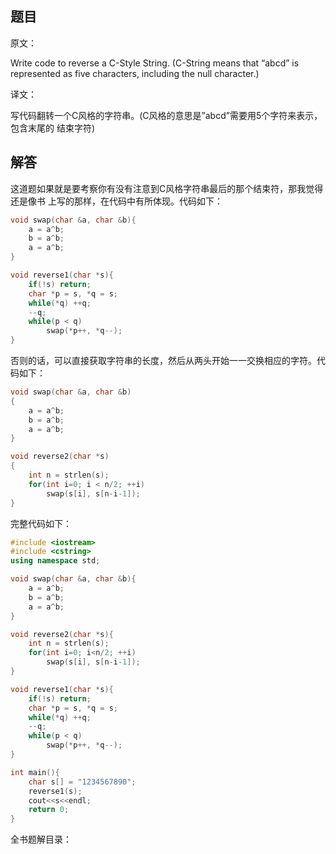 ## 题目

原文：

Write code to reverse a C-Style String. (C-String means that “abcd” is represented as five characters, including the null character.)

译文：

写代码翻转一个C风格的字符串。(C风格的意思是”abcd”需要用5个字符来表示，包含末尾的 结束字符)

## 解答

这道题如果就是要考察你有没有注意到C风格字符串最后的那个结束符，那我觉得还是像书 上写的那样，在代码中有所体现。代码如下：

```cpp
void swap(char &a, char &b){
    a = a^b;
    b = a^b;
    a = a^b;
}

void reverse1(char *s){
    if(!s) return;
    char *p = s, *q = s;
    while(*q) ++q;
    --q;
    while(p < q)
        swap(*p++, *q--);
}

```

否则的话，可以直接获取字符串的长度，然后从两头开始一一交换相应的字符。代码如下：

```cpp
void swap(char &a, char &b)
{
    a = a^b;
    b = a^b;
    a = a^b;
}

void reverse2(char *s)
{
    int n = strlen(s);
    for(int i=0; i < n/2; ++i)
        swap(s[i], s[n-i-1]);
}

```

完整代码如下：

```cpp
#include <iostream>
#include <cstring>
using namespace std;

void swap(char &a, char &b){
    a = a^b;
    b = a^b;
    a = a^b;
}

void reverse2(char *s){
    int n = strlen(s);
    for(int i=0; i<n/2; ++i)
        swap(s[i], s[n-i-1]);
}

void reverse1(char *s){
    if(!s) return;
    char *p = s, *q = s;
    while(*q) ++q;
    --q;
    while(p < q)
        swap(*p++, *q--);
}

int main(){
    char s[] = "1234567890";
    reverse1(s);
    cout<<s<<endl;
    return 0;
}

```

全书题解目录：